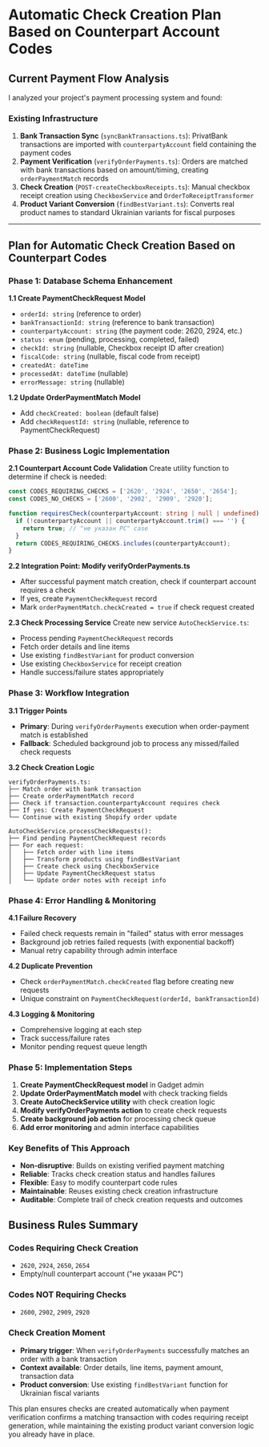 # Automatic Check Creation Plan Based on Counterpart Account Codes

## Current Payment Flow Analysis

I analyzed your project's payment processing system and found:

### Existing Infrastructure
1. **Bank Transaction Sync** (`syncBankTransactions.ts`): PrivatBank transactions are imported with `counterpartyAccount` field containing the payment codes
2. **Payment Verification** (`verifyOrderPayments.ts`): Orders are matched with bank transactions based on amount/timing, creating `orderPaymentMatch` records
3. **Check Creation** (`POST-createCheckboxReceipts.ts`): Manual checkbox receipt creation using `CheckboxService` and `OrderToReceiptTransformer`
4. **Product Variant Conversion** (`findBestVariant.ts`): Converts real product names to standard Ukrainian variants for fiscal purposes

---

## Plan for Automatic Check Creation Based on Counterpart Codes

### Phase 1: Database Schema Enhancement

**1.1 Create PaymentCheckRequest Model**
- `orderId: string` (reference to order)
- `bankTransactionId: string` (reference to bank transaction)
- `counterpartyAccount: string` (the payment code: 2620, 2924, etc.)
- `status: enum` (pending, processing, completed, failed)
- `checkId: string` (nullable, Checkbox receipt ID after creation)
- `fiscalCode: string` (nullable, fiscal code from receipt)
- `createdAt: dateTime`
- `processedAt: dateTime` (nullable)
- `errorMessage: string` (nullable)

**1.2 Update OrderPaymentMatch Model**
- Add `checkCreated: boolean` (default false)
- Add `checkRequestId: string` (nullable, reference to PaymentCheckRequest)

### Phase 2: Business Logic Implementation

**2.1 Counterpart Account Code Validation**
Create utility function to determine if check is needed:
```typescript
const CODES_REQUIRING_CHECKS = ['2620', '2924', '2650', '2654'];
const CODES_NO_CHECKS = ['2600', '2902', '2909', '2920'];

function requiresCheck(counterpartyAccount: string | null | undefined): boolean {
  if (!counterpartyAccount || counterpartyAccount.trim() === '') {
    return true; // "не указан РС" case
  }
  return CODES_REQUIRING_CHECKS.includes(counterpartyAccount);
}
```

**2.2 Integration Point: Modify verifyOrderPayments.ts**
- After successful payment match creation, check if counterpart account requires a check
- If yes, create `PaymentCheckRequest` record
- Mark `orderPaymentMatch.checkCreated = true` if check request created

**2.3 Check Processing Service**
Create new service `AutoCheckService.ts`:
- Process pending `PaymentCheckRequest` records
- Fetch order details and line items
- Use existing `findBestVariant` for product conversion
- Use existing `CheckboxService` for receipt creation
- Handle success/failure states appropriately

### Phase 3: Workflow Integration

**3.1 Trigger Points**
- **Primary**: During `verifyOrderPayments` execution when order-payment match is established
- **Fallback**: Scheduled background job to process any missed/failed check requests

**3.2 Check Creation Logic**
```
verifyOrderPayments.ts:
├── Match order with bank transaction
├── Create orderPaymentMatch record
├── Check if transaction.counterpartyAccount requires check
├── If yes: Create PaymentCheckRequest
└── Continue with existing Shopify order update

AutoCheckService.processCheckRequests():
├── Find pending PaymentCheckRequest records
├── For each request:
│   ├── Fetch order with line items
│   ├── Transform products using findBestVariant
│   ├── Create check using CheckboxService
│   ├── Update PaymentCheckRequest status
│   └── Update order notes with receipt info
```

### Phase 4: Error Handling & Monitoring

**4.1 Failure Recovery**
- Failed check requests remain in "failed" status with error messages
- Background job retries failed requests (with exponential backoff)
- Manual retry capability through admin interface

**4.2 Duplicate Prevention**
- Check `orderPaymentMatch.checkCreated` flag before creating new requests
- Unique constraint on `PaymentCheckRequest(orderId, bankTransactionId)`

**4.3 Logging & Monitoring**
- Comprehensive logging at each step
- Track success/failure rates
- Monitor pending request queue length

### Phase 5: Implementation Steps

1. **Create PaymentCheckRequest model** in Gadget admin
2. **Update OrderPaymentMatch model** with check tracking fields
3. **Create AutoCheckService utility** with check creation logic
4. **Modify verifyOrderPayments action** to create check requests
5. **Create background job action** for processing check queue
6. **Add error monitoring** and admin interface capabilities

### Key Benefits of This Approach

- **Non-disruptive**: Builds on existing verified payment matching
- **Reliable**: Tracks check creation status and handles failures
- **Flexible**: Easy to modify counterpart code rules
- **Maintainable**: Reuses existing check creation infrastructure
- **Auditable**: Complete trail of check creation requests and outcomes

## Business Rules Summary

### Codes Requiring Check Creation
- `2620`, `2924`, `2650`, `2654`
- Empty/null counterpart account ("не указан РС")

### Codes NOT Requiring Checks
- `2600`, `2902`, `2909`, `2920`

### Check Creation Moment
- **Primary trigger**: When `verifyOrderPayments` successfully matches an order with a bank transaction
- **Context available**: Order details, line items, payment amount, transaction data
- **Product conversion**: Use existing `findBestVariant` function for Ukrainian fiscal variants

This plan ensures checks are created automatically when payment verification confirms a matching transaction with codes requiring receipt generation, while maintaining the existing product variant conversion logic you already have in place.